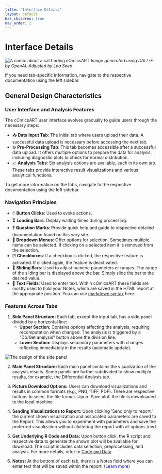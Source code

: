 ```yaml
---
title: "Interface Details"
layout: default
has_children: true
nav_order: 2
---
```


# Interface Details
![A comic about a cat finding cOmicsART](/cOmicsArt/assets/images/cOmicsOctopus.png)
*Image generated using DALL-E by OpenAI. Adjusted by Lea Seep*

If you need tab-specific information, navigate to the respective documentation using the left sidebar.

## General Design Characteristics

### User Interface and Analysis Features

The cOmicsART user interface evolves gradually to guide users through the necessary steps:

- 📥 **Data Input Tab**: The initial tab where users upload their data. A successful data upload is necessary before accessing the next tab.
- ⚙️ **Pre-Processing Tab**: This tab becomes accessible after a successful data upload. It offers multiple options to prepare the data for analysis, including diagnostic plots to check for normal distribution.
- 📈 **Analysis Tabs**: Six analysis options are available, each in its own tab. These tabs provide interactive result visualizations and various analytical functions.

To get more information on the tabs, navigate to the respective documentation using the left sidebar.

### Navigation Principles

- 🖱️ **Button Clicks**: Used to evoke actions.
- ⏳ **Loading Bars**: Display waiting times during processing.
- ❓ **Question Marks**: Provide quick help and guide to respective detailed documentation found on this very site.
- 🔽 **Dropdown Menus**: Offer options for selection. Sometimes multiple items can be selected. If clicking on a selected item it is removed from the selection.
- ☑️ **Checkboxes**: If a checkbox is clicked, the respective feature is activated. If clicked again, the feature is deactivated.
- 📏 **Sliding Bars**: Used to adjust numeric parameters or ranges. The range of the sliding bar is displayed above the bar. Simply slide the bar to the desired value.
- 📝 **Text Fields**: Used to enter text. Within cOmicsART these fields are mostly used to hold your Notes, which are saved in the HTML report at the appropriate position. You can use [markdown syntax](https://www.markdownguide.org/cheat-sheet/) here.

### Features Across Tabs

1. **Side Panel Structure:** Each tab, except the input tab, has a side panel divided by a horizontal line:
   - **Upper Section:** Contains options affecting the analysis, requiring recomputation when changed. The analysis is triggered by a "Do/Get analysis" button above the division line.
   - **Lower Section:** Displays secondary parameters with changes reflecting immediately in the results (automatic update).
   
![The design of the side panel](/cOmicsArt/assets/images/design_principleSidePanel.png)
   
2. **Main Panel Structure:** Each main panel contains the visualization of the analysis results. Some panels are further subdivided to show multiple results, for example, the Differential Analysis tab.

3. **Picture Download Options:** Users can download visualizations and results in common formats (e.g., PNG, TIFF, PDF). There are respective buttons to select the file format. Upon 'Save plot' the file is downloaded to the local machine.

4. **Sending Visualizations to Report:** Upon clicking 'Send only to report,' the current shown visualization and associated parameters are saved to the Report. This allows you to experiment with parameters and save the preferred visualization without cluttering the report with all options tried.

5. **Get Underlying R Code and Data:** Upon button click, the R script and respective data to generate the shown plot will be available for download. The script includes data selection, preprocessing, and analysis. For more details, refer to [Code and Data](code-and-data.md).

6. **Notes:** At the bottom of each tab, there is a Notes field where you can enter text that will be saved within the report. (<span id="toggle-button" style="color: blue; cursor: pointer;" onclick="toggleInfoBox()">Learn more</span>)
<div id="info-box" style="display: none; margin-top: 10px; padding: 10px; border: 1px solid #ccc; background-color: #f9f9f9; width: auto; max-width: 100%;">
<h2>Personal Note Taking</h2>
<p>
 This section is for your Notes. It can be as easy as just a keyword or as complex as an entire figure description or even an entire book (however, I do think there are better tools for this).
 To enable possibilities to structure your text, involving headings, bullet points, or colored chunks, <code>markdown</code> syntax can be used.
 <br><br>
 >Click <a href="https://www.markdownguide.org/basic-syntax/" target="_blank">here</a> for their detailed documentation.
</p>
<p>To get you quickly started, here is a snippet that uses headings, bullet points, and some bold text:</p>
<pre style="background-color: rgba(173, 216, 230, 0.5); border: 2px solid rgba(173, 216, 230, 0.8); padding: 10px; border-radius: 5px;">
<code>
#### Remarks:
- Plot looks fine
- sample xxxx is candidate for an outlier **Needs Further check**

#### What came to my mind not directly related to the plot:
##### Literature I still need to read
[Seep et al](https://doi.org/10.1038/s41598-021-87643-8)

##### Further procedure
1. Check next plot
2. combine plots
3. Have a coffee
</code>
</pre>
<p>The above shown will output in the Report the following:</p>
<p><strong>Remarks:</strong></p>
<ul>
 <li>Plot looks fine</li>
 <li>Sample xxxx potentially candidate for an outlier <strong>Needs Further check</strong></li>
</ul>
<p><strong>What came to my mind not directly related to the plot:</strong></p>
<h5>Literature I still need to read</h5>
<p>
 <a href="https://doi.org/10.1038/s41598-021-87643-8" target="_blank">Seep et al</a>
</p>
<h5>Further procedure</h5>
<ol>
 <li>Check next plot</li>
 <li>Combine plots</li>
 <li>Have a coffee</li>
</ol>
</div>

<script>
  function toggleInfoBox() {
    const infoBox = document.getElementById('info-box');
    const toggleButton = document.getElementById('toggle-button');
    
    if (infoBox.style.display === 'none' || infoBox.style.display === '') {
      infoBox.style.display = 'block';
      toggleButton.textContent = 'Show less';
    } else {
      infoBox.style.display = 'none';
      toggleButton.textContent = 'Learn more';
    }
  }
</script>
